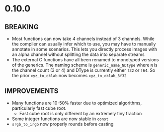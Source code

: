 # 0.10.0
## BREAKING
 - Most functions can now take 4 channels instead of 3 channels. While the compiler can usually infer which to use, you may have to manually annotate in some scenarios. This lets you directly process images with an alpha channel without splitting the data into separate streams
 - The external C functions have all been renamed to monotyped versions of the generics. The naming scheme is `generic_name_NDtype` where `N` is the channel count (3 or 4) and DType is currently either `f32` or `f64`. So the prior `xyz_to_oklab` now becomes `xyz_to_oklab_3f32`

## IMPROVEMENTS
 - Many functions are 10-50% faster due to optimized algorithms, particularly fast cube root.
   - Fast cube root is only different by an extremely tiny fraction
 - Some integer functions are now stable in `const`
 - `srgb_to_irgb` now properly rounds before casting
